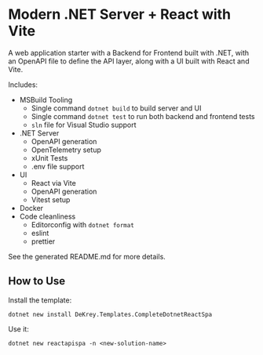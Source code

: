 # Modern .NET Server + React with Vite

A web application starter with a Backend for Frontend built with .NET, with an
OpenAPI file to define the API layer, along with a UI built with React and Vite.

Includes:
- MSBuild Tooling
	- Single command `dotnet build` to build server and UI
	- Single command `dotnet test` to run both backend and frontend tests
	- `sln` file for Visual Studio support
- .NET Server
	- OpenAPI generation
	- OpenTelemetry setup
	- xUnit Tests
	- .env file support
- UI
	- React via Vite
	- OpenAPI generation
	- Vitest setup
- Docker
- Code cleanliness
	- Editorconfig with `dotnet format`
	- eslint
	- prettier

See the generated README.md for more details.

## How to Use

Install the template:

	dotnet new install DeKrey.Templates.CompleteDotnetReactSpa

Use it:

	dotnet new reactapispa -n <new-solution-name>

